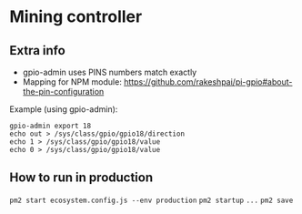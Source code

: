 # Mining controller

## Extra info

- gpio-admin uses PINS numbers match exactly
- Mapping for NPM module: https://github.com/rakeshpai/pi-gpio#about-the-pin-configuration

Example (using gpio-admin):
```
gpio-admin export 18
echo out > /sys/class/gpio/gpio18/direction
echo 1 > /sys/class/gpio/gpio18/value
echo 0 > /sys/class/gpio/gpio18/value
```

## How to run in production

`pm2 start ecosystem.config.js --env production`
`pm2 startup`
`...`
`pm2 save`